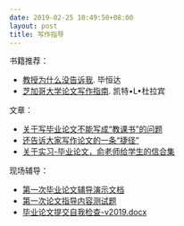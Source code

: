 ```yaml
---
date: 2019-02-25 10:49:50+08:00
layout: post
title: 写作指导
---
```


书籍推荐：

* [教授为什么没告诉我](https://book.douban.com/subject/26629064/). 毕恒达 
* [芝加哥大学论文写作指南](https://book.douban.com/subject/26629064/). 凯特•L•杜拉宾

文章：

* [关于写毕业论文不能写成“教课书”的问题](http://blog.renren.com/blog/348034862/504898904)
* [还告诉大家写作论文的一条“捷径”](http://blog.renren.com/blog/348034862/730853342)
* [关于实习-毕业论文，俞老师给学生的信合集](https://github.com/PKUCATers/graduation-guide/raw/master/相关文件/关于实习-毕业论文给学生的信合集.docx)

现场辅导：

* [第一次毕业论文辅导演示文档](https://github.com/PKUCATers/graduation-guide/raw/master/相关文件/毕业论文辅导－第一次.pptx)
* [第一次论文指导内容测试题](https://github.com/PKUCATers/graduation-guide/raw/master/相关文件/论文第一次指导内容测试题.docx)
* [毕业论文提交自我检查-v2019.docx](https://github.com/PKUCATers/graduation-guide/raw/master/相关文件/毕业论文提交自我检查-v2019.docx)


